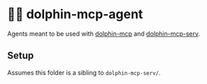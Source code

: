 # 🐬🤖 dolphin-mcp-agent

Agents meant to be used with [dolphin-mcp](https://github.com/dwilliams27/dolphin-mcp) and [dolphin-mcp-serv](https://github.com/dwilliams27/dolphin-mcp-serv).

## Setup

Assumes this folder is a sibling to `dolphin-mcp-serv/`.
